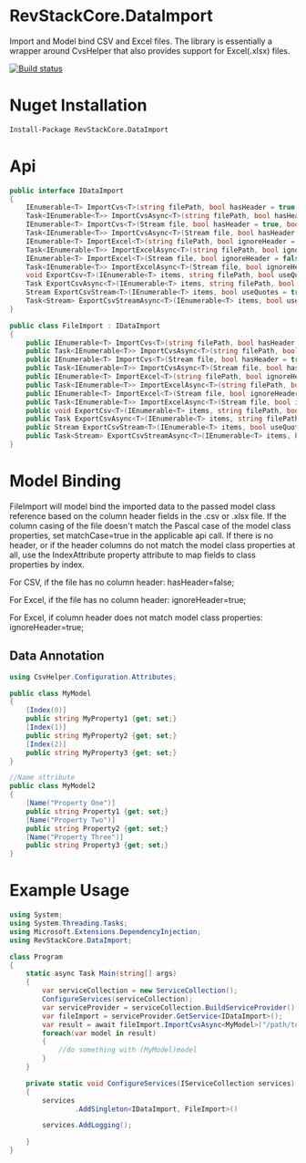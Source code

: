 # RevStackCore.DataImport

Import and Model bind CSV and Excel files. The library is essentially a wrapper around CvsHelper that also provides support for Excel(.xlsx) files.

[![Build status](https://ci.appveyor.com/api/projects/status/pejda29yjhfwhwq6?svg=true)](https://ci.appveyor.com/project/tachyon1337/dataimport)

# Nuget Installation

``` bash
Install-Package RevStackCore.DataImport

```

# Api

```cs
public interface IDataImport
{
    IEnumerable<T> ImportCvs<T>(string filePath, bool hasHeader = true, bool matchCase = false) where T : class;
    Task<IEnumerable<T>> ImportCvsAsync<T>(string filePath, bool hasHeader = true, bool matchCase = false) where T : class;
    IEnumerable<T> ImportCvs<T>(Stream file, bool hasHeader = true, bool matchCase = false) where T : class;
    Task<IEnumerable<T>> ImportCvsAsync<T>(Stream file, bool hasHeader = true, bool matchCase = false) where T : class;
    IEnumerable<T> ImportExcel<T>(string filePath, bool ignoreHeader = false, bool matchCase=false) where T : class;
    Task<IEnumerable<T>> ImportExcelAsync<T>(string filePath, bool ignoreHeader = false, bool matchCase = false) where T : class;
    IEnumerable<T> ImportExcel<T>(Stream file, bool ignoreHeader = false, bool matchCase = false) where T : class;
    Task<IEnumerable<T>> ImportExcelAsync<T>(Stream file, bool ignoreHeader = false, bool matchCase = false) where T : class;
    void ExportCsv<T>(IEnumerable<T> items, string filePath, bool useQuotes = true) where T : class;
    Task ExportCsvAsync<T>(IEnumerable<T> items, string filePath, bool useQuotes = true) where T : class;
    Stream ExportCsvStream<T>(IEnumerable<T> items, bool useQuotes = true) where T : class;
    Task<Stream> ExportCsvStreamAsync<T>(IEnumerable<T> items, bool useQuotes = true) where T : class;
}

public class FileImport : IDataImport
{
    public IEnumerable<T> ImportCvs<T>(string filePath, bool hasHeader = true, bool matchCase = false) where T : class
    public Task<IEnumerable<T>> ImportCvsAsync<T>(string filePath, bool hasHeader = true, bool matchCase = false) where T : class
    public IEnumerable<T> ImportCvs<T>(Stream file, bool hasHeader = true, bool matchCase = false) where T : class
    public Task<IEnumerable<T>> ImportCvsAsync<T>(Stream file, bool hasHeader = true, bool matchCase = false) where T : class
    public IEnumerable<T> ImportExcel<T>(string filePath, bool ignoreHeader=false, bool matchCase=false) where T : class
    public Task<IEnumerable<T>> ImportExcelAsync<T>(string filePath, bool ignoreHeader = false, bool matchCase=false) where T : class
    public IEnumerable<T> ImportExcel<T>(Stream file, bool ignoreHeader = false, bool matchCase=false) where T : class
    public Task<IEnumerable<T>> ImportExcelAsync<T>(Stream file, bool ignoreHeader = false, bool matchCase=false) where T : class
    public void ExportCsv<T>(IEnumerable<T> items, string filePath, bool useQuotes = true) where T : class
    public Task ExportCsvAsync<T>(IEnumerable<T> items, string filePath, bool useQuotes = true) where T : class
    public Stream ExportCsvStream<T>(IEnumerable<T> items, bool useQuotes = true) where T : class
    public Task<Stream> ExportCsvStreamAsync<T>(IEnumerable<T> items, bool useQuotes = true) where T : class
}
```

# Model Binding

FileImport will model bind the imported data to the passed model class reference based on the column header fields in the .csv or .xlsx file. If the column casing of the file doesn't match the Pascal case of the model class properties, set matchCase=true in the applicable api call. If there is no header, or if the header columns do not match the model class properties at all, use the IndexAttribute property attribute to map fields to class properties by index.

For CSV, if the file has no column header:
hasHeader=false;

For Excel, if the file has no column header:
ignoreHeader=true;

For Excel, if column header does not match model class properties:
ignoreHeader=true;

## Data Annotation
```cs
using CsvHelper.Configuration.Attributes;

public class MyModel
{
    [Index(0)]
    public string MyProperty1 {get; set;}
    [Index(1)]
    public string MyProperty2 {get; set;}
    [Index(2)]
    public string MyProperty3 {get; set;}
}

//Name attribute 
public class MyModel2
{
    [Name("Property One")]
    public string Property1 {get; set;}
    [Name("Property Two")]
    public string Property2 {get; set;}
    [Name("Property Three")]
    public string Property3 {get; set;}
}
```


# Example Usage
```cs
using System;
using System.Threading.Tasks;
using Microsoft.Extensions.DependencyInjection;
using RevStackCore.DataImport;

class Program
{
    static async Task Main(string[] args)
    {
        var serviceCollection = new ServiceCollection();
        ConfigureServices(serviceCollection);
        var serviceProvider = serviceCollection.BuildServiceProvider();
        var fileImport = serviceProvider.GetService<IDataImport>();
        var result = await fileImport.ImportCvsAsync<MyModel>("/path/to/file.csv");
        foreach(var model in result)
        {
            //do something with (MyModel)model
        }
    }

    private static void ConfigureServices(IServiceCollection services)
    {
        services
                .AddSingleton<IDataImport, FileImport>()

        services.AddLogging();

    }
}

```




